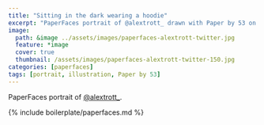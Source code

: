 ```yaml
---
title: "Sitting in the dark wearing a hoodie"
excerpt: "PaperFaces portrait of @alextrott_ drawn with Paper by 53 on an iPad."
image: 
  path: &image ../assets/images/paperfaces-alextrott-twitter.jpg 
  feature: *image
  cover: true
  thumbnail: /assets/images/paperfaces-alextrott-twitter-150.jpg
categories: [paperfaces]
tags: [portrait, illustration, Paper by 53]
---
```


PaperFaces portrait of [@alextrott_](https://twitter.com/alextrott_).

{% include boilerplate/paperfaces.md %}
